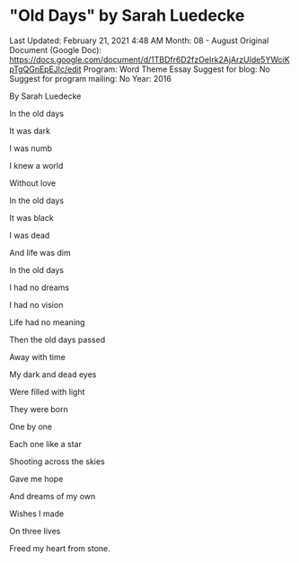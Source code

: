 # "Old Days" by Sarah Luedecke

Last Updated: February 21, 2021 4:48 AM
Month: 08 - August
Original Document (Google Doc): https://docs.google.com/document/d/1TBDfr6D2fzOeIrk2AjArzUlde5YWciKpTgQGnEpEJlc/edit
Program: Word Theme Essay
Suggest for blog: No
Suggest for program mailing: No
Year: 2016

By Sarah Luedecke

In the old days

It was dark

I was numb

I knew a world

Without love

In the old days

It was black

I was dead

And life was dim

In the old days

I had no dreams

I had no vision

Life had no meaning

Then the old days passed

Away with time

My dark and dead eyes

Were filled with light

They were born

One by one

Each one like a star

Shooting across the skies

Gave me hope

And dreams of my own

Wishes I made

On three lives

Freed my heart from stone.